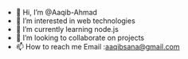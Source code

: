 - 👋 Hi, I’m @Aaqib-Ahmad
- 👀 I’m interested in web technologies
- 🌱 I’m currently learning node.js
- 💞️ I’m looking to collaborate on projects
- 📫 How to reach me Email :aaqibsana@gmail.com

<!---
Aaqib-Ahmad/Aaqib-Ahmad is a ✨ special ✨ repository because its `README.md` (this file) appears on your GitHub profile.
You can click the Preview link to take a look at your changes.
--->
